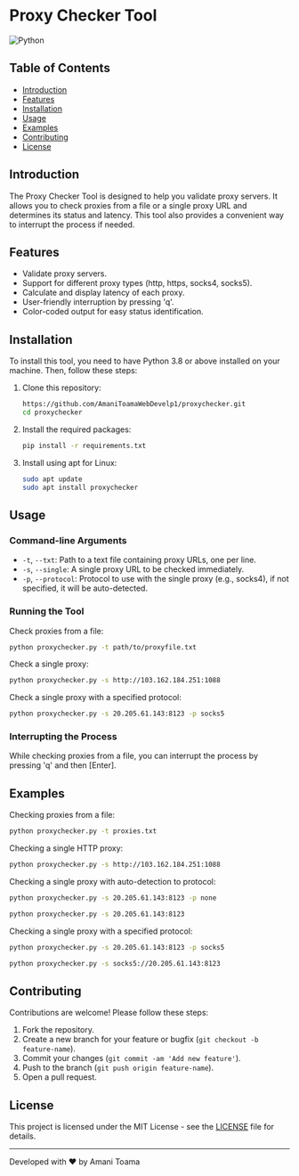 # Proxy Checker Tool

![Python](https://img.shields.io/badge/Python-3.8%2B-blue)

## Table of Contents
- [Introduction](#introduction)
- [Features](#features)
- [Installation](#installation)
- [Usage](#usage)
- [Examples](#examples)
- [Contributing](#contributing)
- [License](#license)

## Introduction

The Proxy Checker Tool is designed to help you validate proxy servers. It allows you to check proxies from a file or a single proxy URL and determines its status and latency. This tool also provides a convenient way to interrupt the process if needed.

## Features

- Validate proxy servers.
- Support for different proxy types (http, https, socks4, socks5).
- Calculate and display latency of each proxy.
- User-friendly interruption by pressing 'q'.
- Color-coded output for easy status identification.

## Installation

To install this tool, you need to have Python 3.8 or above installed on your machine. Then, follow these steps:

1. Clone this repository:
    ```sh
    https://github.com/AmaniToamaWebDevelp1/proxychecker.git
    cd proxychecker
    ```

2. Install the required packages:
    ```sh
    pip install -r requirements.txt
    ```
3. Install using apt for Linux:
   ```sh
   sudo apt update
   sudo apt install proxychecker
   ```

## Usage

### Command-line Arguments

- `-t`, `--txt`: Path to a text file containing proxy URLs, one per line.
- `-s`, `--single`: A single proxy URL to be checked immediately.
- `-p`, `--protocol`: Protocol to use with the single proxy (e.g., socks4), if not specified, it will be auto-detected.

### Running the Tool

Check proxies from a file:
```sh
python proxychecker.py -t path/to/proxyfile.txt
```

Check a single proxy:
```sh
python proxychecker.py -s http://103.162.184.251:1088
```

Check a single proxy with a specified protocol:
```sh
python proxychecker.py -s 20.205.61.143:8123 -p socks5
```

### Interrupting the Process

While checking proxies from a file, you can interrupt the process by pressing 'q' and then [Enter].

## Examples

Checking proxies from a file:
```sh
python proxychecker.py -t proxies.txt
```

Checking a single HTTP proxy:
```sh
python proxychecker.py -s http://103.162.184.251:1088
```

Checking a single proxy with auto-detection to protocol:
```sh
python proxychecker.py -s 20.205.61.143:8123 -p none
```
```sh
python proxychecker.py -s 20.205.61.143:8123 
```

Checking a single proxy with a specified protocol:
```sh
python proxychecker.py -s 20.205.61.143:8123 -p socks5
```
```sh
python proxychecker.py -s socks5://20.205.61.143:8123 
```

## Contributing

Contributions are welcome! Please follow these steps:

1. Fork the repository.
2. Create a new branch for your feature or bugfix (`git checkout -b feature-name`).
3. Commit your changes (`git commit -am 'Add new feature'`).
4. Push to the branch (`git push origin feature-name`).
5. Open a pull request.

## License

This project is licensed under the MIT License - see the [LICENSE](LICENSE) file for details.

---

Developed with ❤️ by Amani Toama
